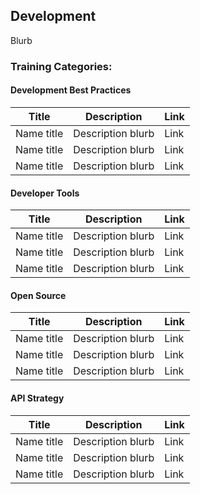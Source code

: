 ## Development

Blurb

### Training Categories:

#### Development Best Practices

Title | Description | Link
------------ | ------------- | -------------
Name title | Description blurb | Link
Name title | Description blurb | Link
Name title | Description blurb | Link

#### Developer Tools

Title | Description | Link
------------ | ------------- | -------------
Name title | Description blurb | Link
Name title | Description blurb | Link
Name title | Description blurb | Link

#### Open Source

Title | Description | Link
------------ | ------------- | -------------
Name title | Description blurb | Link
Name title | Description blurb | Link
Name title | Description blurb | Link

#### API Strategy

Title | Description | Link
------------ | ------------- | -------------
Name title | Description blurb | Link
Name title | Description blurb | Link
Name title | Description blurb | Link

